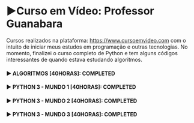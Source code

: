 # ▶️Curso em Vídeo: Professor Guanabara
Cursos realizados na plataforma: https://www.cursoemvideo.com com o intuito de iniciar meus estudos em programação e outras tecnologias. No momento, finalizei o curso completo de Python e tem alguns códigos interessantes de quando estava estudando algoritmos.

#### ▶️ ALGORITMOS [40HORAS]: COMPLETED

#### ▶️ PYTHON 3 - MUNDO 1 [40HORAS]: COMPLETED

#### ▶️ PYTHON 3 - MUNDO 2 [40HORAS]: COMPLETED

#### ▶️ PYTHON 3 - MUNDO 3 [40HORAS]: COMPLETED

#### 
